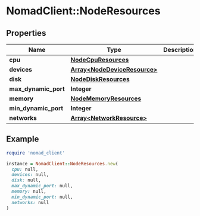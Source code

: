 # NomadClient::NodeResources

## Properties

| Name | Type | Description | Notes |
| ---- | ---- | ----------- | ----- |
| **cpu** | [**NodeCpuResources**](NodeCpuResources.md) |  | [optional] |
| **devices** | [**Array&lt;NodeDeviceResource&gt;**](NodeDeviceResource.md) |  | [optional] |
| **disk** | [**NodeDiskResources**](NodeDiskResources.md) |  | [optional] |
| **max_dynamic_port** | **Integer** |  | [optional] |
| **memory** | [**NodeMemoryResources**](NodeMemoryResources.md) |  | [optional] |
| **min_dynamic_port** | **Integer** |  | [optional] |
| **networks** | [**Array&lt;NetworkResource&gt;**](NetworkResource.md) |  | [optional] |

## Example

```ruby
require 'nomad_client'

instance = NomadClient::NodeResources.new(
  cpu: null,
  devices: null,
  disk: null,
  max_dynamic_port: null,
  memory: null,
  min_dynamic_port: null,
  networks: null
)
```

